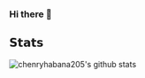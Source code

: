 ### Hi there 👋

## 𝗦𝘁𝗮𝘁𝘀

![chenryhabana205's github stats](https://github-readme-stats.vercel.app/api?username=chenryhabana205&show_icons=true&theme=dracula)
